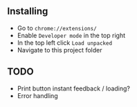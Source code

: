 ## Installing

- Go to `chrome://extensions/`
- Enable `Developer mode` in the top right
- In the top left click `Load unpacked`
- Navigate to this project folder
  

## TODO

- Print button instant feedback / loading?
- Error handling